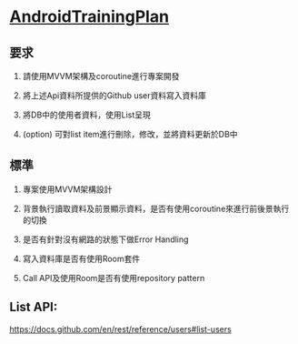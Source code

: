 # [AndroidTrainingPlan](https://17media.atlassian.net/wiki/spaces/InStream/pages/706478430/Android+Training+Plan)

要求
---
1. 請使用MVVM架構及coroutine進行專案開發

2. 將上述Api資料所提供的Github user資料寫入資料庫

3. 將DB中的使用者資料，使用List呈現

4. (option) 可對list item進行刪除，修改，並將資料更新於DB中

標準
---
1. 專案使用MVVM架構設計

2. 背景執行讀取資料及前景顯示資料，是否有使用coroutine來進行前後景執行的切換

3. 是否有針對沒有網路的狀態下做Error Handling

4. 寫入資料庫是否有使用Room套件

5. Call API及使用Room是否有使用repository pattern

List API: 
---
https://docs.github.com/en/rest/reference/users#list-users 

 
